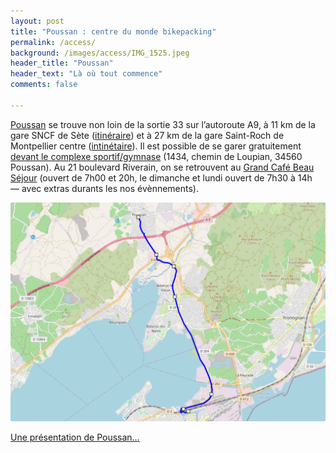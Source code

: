 ```yaml
---
layout: post
title: "Poussan : centre du monde bikepacking"
permalink: /access/
background: /images/access/IMG_1525.jpeg
header_title: "Poussan"
header_text: "Là où tout commence"
comments: false

---
```


 
[Poussan](https://maps.app.goo.gl/Sb1fj6KTU2uRvoV77) se trouve non loin de la sortie 33 sur l’autoroute A9, à 11 km de la gare SNCF de Sète ([itinéraire](https://www.visugpx.com/BoVwkDa678)) et à 27 km de la gare Saint-Roch de Montpellier centre ([intinétaire](https://www.visugpx.com/VBDqV2SPI1)). Il est possible de se garer gratuitement [devant le complexe sportif/gymnase](https://goo.gl/maps/WeFFbtk5PggYZ52F7) (1434, chemin de Loupian, 34560 Poussan). Au 21 boulevard Riverain, on se retrouvent au [Grand Café Beau Séjour](https://goo.gl/maps/8cLge9FWtqnJ5QyH8) (ouvert de 7h00 et 20h, le dimanche et lundi ouvert de 7h30 à 14h — avec extras durants les nos évènnements).

![Sète-Poussan](/images/access/poussanmap.jpg)

[Une présentation de Poussan…](https://tcrouzet.com/2023/03/20/poussan-depart-du-727/)